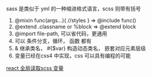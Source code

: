 
sass 是类似于 yml 的一种缩进格式语言，scss 则带有括号
1. @mixin func(args...){  //styles }   => @include func() 
2. @extend .classname or  %block  => @extend block
3. @import file-path, 可以省代码，更通用
4. 可以 条件分支，循环， 函数 都有
5. & 继承类名， #{$var} 构造动态类名， 嵌套对应元素层级 
6. 变量已经在css4 中实现，css 可以具有编程的可能

[react 全局读取scss 变量](http://www.jsphp.net/css/article-14-288-1.html)
